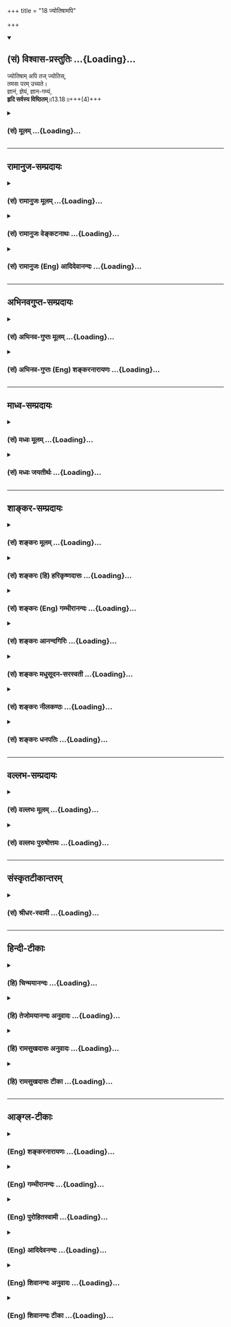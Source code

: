 +++
title = "18 ज्योतिषामपि"

+++
<div class="js_include" newlevelforh1="2" title="(सं) विश्वास-प्रस्तुतिः" unfilled url="/mahAbhAratam/vyAsaH/shlokashaH/06-bhIShma-parva/03-bhagavad-gItA-parva/saMskRtam/vishvAsa-prastutiH/13_xetra-xetrajna-yogaH/18_jyotiShAmapi.md">
<details open><summary><h2>(सं) विश्वास-प्रस्तुतिः ...{Loading}...</h2></summary>

ज्योतिषाम् अपि तज् ज्योतिस्,  
तमसः परम् उच्यते।  
ज्ञानं, ज्ञेयं, ज्ञान-गम्यं,  
**हृदि सर्वस्य विष्ठितम्**॥13.18॥+++(4)+++
</details>
</div>
<div class="js_include collapsed" newlevelforh1="3" title="(सं) मूलम्" unfilled url="/mahAbhAratam/vyAsaH/shlokashaH/06-bhIShma-parva/03-bhagavad-gItA-parva/saMskRtam/mUlam/13_xetra-xetrajna-yogaH/18_jyotiShAmapi.md">
<details><summary><h3>(सं) मूलम् ...{Loading}...</h3></summary>

ज्योतिषामपि तज्ज्योतिस्तमसः परमुच्यते।  
ज्ञानं ज्ञेयं ज्ञानगम्यं हृदि सर्वस्य विष्ठितम्।।13.18।।
</details>
</div>


_________________
## रामानुज-सम्प्रदायः
<div class="js_include collapsed" newlevelforh1="3" title="(सं) रामानुजः मूलम्" unfilled url="/mahAbhAratam/vyAsaH/shlokashaH/06-bhIShma-parva/03-bhagavad-gItA-parva/saMskRtam/rAmAnujaH/mUlam/13_xetra-xetrajna-yogaH/18_jyotiShAmapi.md">
<details><summary><h3>(सं) रामानुजः मूलम् ...{Loading}...</h3></summary>

।।13.17।।**ज्योतिषां** दीपादित्यमणिप्रभृतीनाम् अपि तद् एव **ज्योतिः**
प्रकाशकम् दीपादित्यादीनाम् अपि आत्मप्रभारूपं ज्ञानम् एव प्रकाशकम्।
दीपादयः तु विषयेन्द्रियसन्निकर्षविरोधिसंतमसनिरसनमात्रं कुर्वते;
तावन्मात्रेण एव तेषां प्रकाशकत्वम्। तमसः परम् उच्यते -- तमः शब्दः
सूक्ष्मावस्थप्रकृतिवचनः; प्रकृतेः परम् उच्यते इत्यर्थः। अतो **ज्ञानं
ज्ञेयं** ज्ञानैकाकारम् इति ज्ञेयम् तत् च **ज्ञानगम्यम्** अमानित्वादिभिः
उक्तैः ज्ञानसाधनैः प्राप्यम् इत्यर्थः। **हृदि सर्वस्य विष्ठितं** सर्वस्य
मनुष्यादेः हृदि विशेषेण अवस्थितं सन्निहितम्।

</details>
</div>
<div class="js_include collapsed" newlevelforh1="3" title="(सं) रामानुजः वेङ्कटनाथः" unfilled url="/mahAbhAratam/vyAsaH/shlokashaH/06-bhIShma-parva/03-bhagavad-gItA-parva/saMskRtam/rAmAnujaH/venkaTanAthaH/13_xetra-xetrajna-yogaH/18_jyotiShAmapi.md">
<details><summary><h3>(सं) रामानुजः वेङ्कटनाथः ...{Loading}...</h3></summary>

  
  
।।13.18।। ननु स्वरूपमात्रप्रकाशरूपस्य आत्मस्वरूपस्य कथं
मण्यादिप्रकाशकत्वं इत्यत्राह -- दीपादित्यादीनामपीति। दीपादित्यादीनां यथा
विषयसम्बन्धिप्रभाद्वारा प्रकाशकत्वं; न स्वरूपतः तद्वदत्रापि
प्रभास्थानीयेन ज्ञानाख्यधर्मेण प्रकाशकत्वमिति भावः। अन्यप्रकाशकानामपीति
अपिशब्दार्थः। प्रकाश्यभूतघटादिवत्तत्प्रकाशकज्ञानाश्रयभूते
प्रत्यगात्मनीति भावः। विषयेन्द्रियसन्निकर्षशब्देनात्र सामग्री
मध्यपातिसन्निकर्षोऽभिप्रेतः तन्मूलप्रकाशो वा लक्षितः; सन्तमसस्य
कुड्यादिवदिन्द्रियसन्निकर्षविरोधित्वाभावात् अन्यथा सन्तमसवर्तिनः
पुरुषस्य सन्तमसान्तरितप्रकाशमध्यवर्तिनां पदार्थानां
कुड्यान्तरितपदार्थवदप्रकाशप्रसङ्गात्। एतेन
दीपादेश्चाक्षुषपदार्थमात्रप्रतिनियततया ज्ञानवन्न सर्वव्यापकं
प्रकाशकत्वमिति सूचितम्। तावन्मात्रेण; न तु
साक्षात्प्रकाशजनकत्वेनापीत्यर्थः।  
  
ज्योतिस्सन्निकर्षात् प्रसिद्धिप्राचुर्याच्चात्र तमश्शब्दस्य
तिमिरविषयत्वधीव्युदासायाह -- तमश्शब्द इति। ज्योतिषामपि प्रकाशकतया
कैमुत्यसिद्धस्य तिमिरात्परत्वस्याभिधाने प्रयोजनाभावात्प्रकृतेः परत्वस्य
चावश्यवक्तव्यत्वात्तमश्शब्दस्थ चयस्य तमश्शरीरं \[बृ.उ.3।7।13\] तम
आसीत्तमसा गूढमग्रे प्रकेतं \[ऋक्सं.8।7।17।3\] यदा तमस्तत्
\[श्वे.उ.4।18\] तमः परे देव एकीभवति \[सुबालो.2\]आसीदिदं तमोभूतं
\[मनुः1।5\] इत्यादिषु मूलप्रकृतिविषयतया
श्रौतस्मार्तप्रयोगप्राचुर्याच्चेति भावः। परं अन्यदित्यर्थः। भोक्तृतया
प्रधानभूतमिति वा। प्रागपि हि ते परावरतया प्रकृती विभक्ते। उच्यत
इतिनिर्गुणः प्रकृतेः परः इत्यादिष्विति शेषः। एतेन जडवैलक्षण्यं
विवक्षितमित्यभिप्रायेणाह -- अत इति। पूर्ववद्वैधर्म्यानुसन्धानशक्यतायां
ज्ञेयशब्दस्य तात्पर्यम् अन्यथा
पौनरुक्त्यादित्यभिप्रायेणाहज्ञानैकाकारमिति ज्ञेयमिति। ज्ञानगम्यम् इत्यत्र
सर्वसाधारणज्ञानविषयत्वमात्राभिधाने प्रयोजनाभावात्ज्ञेयम् इत्यनेन
पौनरुक्त्याद्गम्यशब्दस्य प्राप्यपर्यायत्वप्रसिद्धेश्च प्रकृतिसङ्गतं
विवक्षितमाहअमानित्वादिभिरिति। एतज्ज्ञानम् \[13।12\] इतिवदत्रापि
करणव्युत्पत्तिं व्यनक्तिज्ञानसाधनैरुक्तैरिति। मनुष्यादेरिति। पिण्डस्येति
शेषः। भोक्तृत्वादिरूपेणावस्थानं विशेषेणावस्थानम्। यद्वा हृदि
स्वरूपेणावस्थानम् अवयवान्तरेषु तु स्वधर्मभूतज्ञानेनेति विशेषः।
स्थितिशब्दस्यात्र मुख्यार्थायोगात् सन्निधिमात्रपरत्वमुक्तम्सर्वस्य
गृहेऽप्ययमेव व्रीहिः इतिवज्जात्यैक्यविवक्षया सर्वस्य हृदि
स्थितिनिर्देशः।  
  

</details>
</div>
<div class="js_include collapsed" newlevelforh1="3" title="(सं) रामानुजः (Eng) आदिदेवानन्दः" unfilled url="/mahAbhAratam/vyAsaH/shlokashaH/06-bhIShma-parva/03-bhagavad-gItA-parva/saMskRtam/rAmAnujaH/english/AdidevAnandaH/13_xetra-xetrajna-yogaH/18_jyotiShAmapi.md">
<details><summary><h3>(सं) रामानुजः (Eng) आदिदेवानन्दः ...{Loading}...</h3></summary>

13.18 This (self) alone is the 'light' which illuminates things like the sun, a lamp, a gem etc. It is knowledge alone in the form of the effulgence of the self which illuminates a lamp, the sun etc. But a lamp etc., dispel the darkness that intervenes between the sense of sight and its subject. Their illuminating power is limited to this extent. This is said to be beyond Tamas (darkness). The term Tamas denotes Prakrti in its subtle state. The meaning is that the self transcends Prakrti.
Therefore, It is to be comprehended as knowledge, i.e., to be understood as of the form of knowledge. It is attainable by means of knowledge -
such as modesty etc., already described. It is present in the heart of all, i.e., It is specially settled, or present in the heart of all beings like men etc.

</details>
</div>


_________________
## अभिनवगुप्त-सम्प्रदायः
<div class="js_include collapsed" newlevelforh1="3" title="(सं) अभिनव-गुप्तः मूलम्" unfilled url="/mahAbhAratam/vyAsaH/shlokashaH/06-bhIShma-parva/03-bhagavad-gItA-parva/saMskRtam/abhinava-guptaH/mUlam/13_xetra-xetrajna-yogaH/18_jyotiShAmapi.md">
<details><summary><h3>(सं) अभिनव-गुप्तः मूलम् ...{Loading}...</h3></summary>

।।13.13 -- 13.18।। एतेन ज्ञानेन यत् ज्ञेयं तदुच्यते -- ज्ञेयमित्यादि
विष्ठितमित्यन्तम्। अनादिमत् परं ब्रह्म इत्यादिभिर्विशेषणैः
ब्रह्मस्वरूपाक्षेपानुग्राहकं,+++(S -- स्वरूपापेक्षानु -- )+++
सर्वप्रवादाभिहितविज्ञानापृथग्भावं कथयति +++(S;;N
सर्वप्रवादान्तराभिहितपृथग्भावकमुच्यते)+++। एतानि च विशेषणानि पूर्वमेव
व्याख्यातानि इति किं निष्फलया,पुनरुक्त्या।

</details>
</div>
<div class="js_include collapsed" newlevelforh1="3" title="(सं) अभिनव-गुप्तः (Eng) शङ्करनारायणः" unfilled url="/mahAbhAratam/vyAsaH/shlokashaH/06-bhIShma-parva/03-bhagavad-gItA-parva/saMskRtam/abhinava-guptaH/english/shankaranArAyaNaH/13_xetra-xetrajna-yogaH/18_jyotiShAmapi.md">
<details><summary><h3>(सं) अभिनव-गुप्तः (Eng) शङ्करनारायणः ...{Loading}...</h3></summary>

13.13-18 Jneyam etc. upto visthitam. Beginningless is the Supreme
Brahman : by means of the attributes (descriptions) like these, \[the
Bhagavat\] describes the Brahman as being not separate from the Supreme
Consciousness (or action) expressed in every utterance and \[thus\]
gracing \[the seeker\] to infer his \[or Its\] own nature. These
attributes however have already been explained. Hence what is the use of
a fruitless repetition ;

</details>
</div>


_________________
## माध्व-सम्प्रदायः
<div class="js_include collapsed" newlevelforh1="3" title="(सं) मध्वः मूलम्" unfilled url="/mahAbhAratam/vyAsaH/shlokashaH/06-bhIShma-parva/03-bhagavad-gItA-parva/saMskRtam/madhvaH/mUlam/13_xetra-xetrajna-yogaH/18_jyotiShAmapi.md">
<details><summary><h3>(सं) मध्वः मूलम् ...{Loading}...</h3></summary>

।।13.18।। Sri Madhvacharya did not comment on this sloka.,

</details>
</div>
<div class="js_include collapsed" newlevelforh1="3" title="(सं) मध्वः जयतीर्थः" unfilled url="/mahAbhAratam/vyAsaH/shlokashaH/06-bhIShma-parva/03-bhagavad-gItA-parva/saMskRtam/madhvaH/jayatIrthaH/13_xetra-xetrajna-yogaH/18_jyotiShAmapi.md">
<details><summary><h3>(सं) मध्वः जयतीर्थः ...{Loading}...</h3></summary>

।।13.18।। Sri Jayatirtha did not comment on this sloka.

</details>
</div>


_________________
## शाङ्कर-सम्प्रदायः
<div class="js_include collapsed" newlevelforh1="3" title="(सं) शङ्करः मूलम्" unfilled url="/mahAbhAratam/vyAsaH/shlokashaH/06-bhIShma-parva/03-bhagavad-gItA-parva/saMskRtam/shankaraH/mUlam/13_xetra-xetrajna-yogaH/18_jyotiShAmapi.md">
<details><summary><h3>(सं) शङ्करः मूलम् ...{Loading}...</h3></summary>

(13.18।। -- **ज्योतिषाम्** आदित्यादीनाम**पि** तत् ज्ञेयं **ज्योतिः।**
आत्मचैतन्यज्योतिषा इद्धानि हि आदित्यादीनि ज्योतींषि दीप्यन्ते; येन
सूर्यस्तपति तेजसेद्धः तस्य भासा सर्वमिदं विभाति (श्वे0 उ₀ 6।14)
इत्यादिश्रुतिभ्यः स्मृतेश्च इहैव -- यदादित्यगतं तेजः इत्यादेः। **तमसः**
अज्ञानात् **परम्** अस्पृष्टम् **उच्यते।** ज्ञानादेः दुःसंपादनबुद्ध्या
प्राप्तावसादस्य उत्तम्भनार्थमाह -- **ज्ञानम्** अमानित्वादि **ज्ञेयम्**
ज्ञेयं यत् तत् प्रवक्ष्यामि (गीता 13।12) इत्यादिना उक्तम्
**ज्ञानगम्यम्** ज्ञेयमेव ज्ञातं सत् ज्ञानफलमिति ज्ञानगम्यमुच्यते
ज्ञायमानं तु ज्ञेयम्। तत् एतत् त्रयमपि **हृदि** बुद्धौ **सर्वस्य**
प्राणिजातस्य **विष्ठितं** विशेषेण स्थिम्। तत्रैव हि त्रयं
विभाव्यते।। यथोक्तार्थोपसंहारार्थः अयं श्लोकः आरभ्यते --,

</details>
</div>
<div class="js_include collapsed" newlevelforh1="3" title="(सं) शङ्करः (हि) हरिकृष्णदासः" unfilled url="/mahAbhAratam/vyAsaH/shlokashaH/06-bhIShma-parva/03-bhagavad-gItA-parva/saMskRtam/shankaraH/hindI/harikRShNadAsaH/13_xetra-xetrajna-yogaH/18_jyotiShAmapi.md">
<details><summary><h3>(सं) शङ्करः (हि) हरिकृष्णदासः ...{Loading}...</h3></summary>

।।13.18।। यदि सर्वत्र विद्यमान होते हुए भी ज्ञेय प्रत्यक्ष नहीं होता; तो
क्या वह अन्धकार है नहीं। तो क्या है --, वह ज्ञेय ( परमात्मा ) समस्त
सूर्यादि ज्योतियोंका भी परम ज्योति है क्योंकि आत्मचैतन्यके प्रकाशसे
देदीप्यमान होकर ही ये सूर्य आदि समस्त ज्योतियाँ प्रकाशित हो रही हैं। जिस
तेजसे प्रदीप्त होकर सूर्य तपता है उसीके प्रकाशसे यह सब कुछ प्रकाशित है
इत्यादि,श्रुतिप्रमाणोंसे और यहीं कहे हुए यदादित्यगतं तेजः इत्यादि
स्मृतिवाक्योंसे भी उपर्युक्त बात ही सिद्ध होती है। तथा वह ज्ञेय
अन्धकारसे -- अज्ञानसे परे अर्थात् अस्पृष्ट बतलाया जाता है। ज्ञान आदिका
सम्पादन करना बहुत दुर्घट है -- ऐसी बुद्धिसे उत्साहरहित -- खिन्नचित्त हुए
साधकको उत्साहित करनेके लिये कहते हैं -- ज्ञान अर्थात् अमानित्व आदि
ज्ञानके साधन; ज्ञेय अर्थात् ज्ञेयं यत्तत्प्रवक्ष्यामि इत्यादि वाक्योंसे
बतलाया हुआ परमात्माका स्वरूप और ज्ञानगम्य -- ज्ञेय ही जान लिया जानेपर
ज्ञानका फल होनेके कारण ( पहले ) ज्ञानगम्य कहा जाता है और जब जान लिया
जाता है उस अवस्थामें ज्ञेय कहलाता है। ये तीनों ही समस्त प्राणिमात्रके
अन्तःकरणमें विशेषरूपसे स्थित हैं क्योंकि ये तीनों वहीं प्रकाशित होते
हैं।

</details>
</div>
<div class="js_include collapsed" newlevelforh1="3" title="(सं) शङ्करः (Eng) गम्भीरानन्दः" unfilled url="/mahAbhAratam/vyAsaH/shlokashaH/06-bhIShma-parva/03-bhagavad-gItA-parva/saMskRtam/shankaraH/english/gambhIrAnandaH/13_xetra-xetrajna-yogaH/18_jyotiShAmapi.md">
<details><summary><h3>(सं) शङ्करः (Eng) गम्भीरानन्दः ...{Loading}...</h3></summary>

13.18 Tat, that Knowable; is the jyotih, Light; api, even; jyotisam, of
the lights-of the sun etc. For the lights like the sun etc. shine
because they are enkindled by the light of consciousness of the Self, as
is known from Upanisadic texts like, 'Illumined by whose light the sun
shines' (Tai. Br. 3.12.9.7), 'By Its light all this shines variously'
(Sv. 6.14), and from the Smrti also, as here (in the Gita) itself: 'That
light in the sun৷৷.' (15.12), etc. It is ucyate, spoken of as; param,
beyond, untouched by; tamasah, darkness; ignorance. For cheering up
anyone who may become disheartened by thinking that Knowledge etc. is
difficult to attain, the Lord says: It is jnanam, Knowledge-humility
etc. (verse 7, etc.); jneyam, the Knowable, which has been spoken of in,
'I shall speak of that which is to be known' (12); and jnana-gamyam, the
Known. The Knowable itself is referred to as jnanagamyam, when after
being known, It becomes the result of Knowledge. But when It is an
object to be known, It is called jneyam. All these three which are such,
visthitam, specially exist; hrdi, in the hearts, in the intellects;
sarvasya, of all, of all creatures. For these three are, indeed,
perceived there. This verse is begun for concluding the topic under
discussion:

</details>
</div>
<div class="js_include collapsed" newlevelforh1="3" title="(सं) शङ्करः आनन्दगिरिः" unfilled url="/mahAbhAratam/vyAsaH/shlokashaH/06-bhIShma-parva/03-bhagavad-gItA-parva/saMskRtam/shankaraH/AnandagiriH/13_xetra-xetrajna-yogaH/18_jyotiShAmapi.md">
<details><summary><h3>(सं) शङ्करः आनन्दगिरिः ...{Loading}...</h3></summary>

।।13.17।। इतोऽपि ज्ञेयस्यास्तित्वमित्याह -- **किञ्चेति।** हेत्वन्तरमेव
स्फोरयितुं शङ्कते -- **सर्वत्रेति।** न तत्तमो मन्तव्यमित्याह --
**नेति।** तर्हि किं तस्य रूपमिति पृच्छति -- **किं तर्हीति।** तत्रोत्तरं
-- **ज्योतिषामिति।** सूर्यादीनां बुद्ध्यादीनां च प्रकाशकत्वादस्ति ज्ञेयं
ब्रह्मेत्याह -- **ज्योतिषामिति।** तदेवोपपादयति -- **आत्मेति।** तत्र
श्रुतिद्वयं प्रमाणयति -- **येनेति।** उक्तेऽर्थे वाक्यशेषमपि दर्शयति --
**स्मृतेश्चेति।** ज्ञेयस्यातमस्त्वेऽपि तमःस्पृष्टत्वमाशङ्क्योक्तं --
**तमस इति।** उत्तरार्धस्य तात्पर्यमाह -- **ज्ञानादेरिति।**
उत्तम्भनमुद्दीपनं प्रकटीकरणमिति यावत्। ज्ञानममानित्वादि
करणव्युत्पत्त्येति शेषः। ज्ञानगम्यं ज्ञेयमिति पुनरुक्तिं शङ्कित्वोक्तं
-- **ज्ञेयमिति।** उक्तत्रयस्य बुद्धिस्थतया प्राकट्यं प्रकटयति --
**तदेतदिति।** तत्रानुभवमनुकूलयति -- **तत्रैवेति।**

</details>
</div>
<div class="js_include collapsed" newlevelforh1="3" title="(सं) शङ्करः मधुसूदन-सरस्वती" unfilled url="/mahAbhAratam/vyAsaH/shlokashaH/06-bhIShma-parva/03-bhagavad-gItA-parva/saMskRtam/shankaraH/madhusUdana-sarasvatI/13_xetra-xetrajna-yogaH/18_jyotiShAmapi.md">
<details><summary><h3>(सं) शङ्करः मधुसूदन-सरस्वती ...{Loading}...</h3></summary>

।।13.18।। ननु सर्वत्र विद्यमानमपि तन्नोपलभ्यते चेत्तर्हि जडमेव स्यात् न
स्यात्स्वयंज्योतिषोऽपि तस्य
रूपादिहीनत्वेनेन्द्रियाद्यग्राह्यत्वोपपत्तेरित्याह -- ज्योतिषामपीति। तत्
ज्ञेयं ब्रह्म ज्योतिषामवभासकानामादित्यादीनां बुद्ध्यादीनां च
बाह्यानामान्तराणामपि ज्योतिरवभासकं चैतन्यज्योतिषो
जडज्योतिरवभासकत्वोपपत्तेः। येन सूर्यस्तपति तेजसेद्धः। तस्य भासा सर्वमिदं
विभाति इत्यादि श्रुतिभ्यश्च। वक्ष्यति च यदादित्यगतं तेज इत्यादि। स्वयं
जडत्वाभावेऽपि जडसंसृष्टं स्यादिति नेत्याह -- तमस इति। तमसो जडवर्गात्परं
अविद्यातत्कार्याभ्यामपारमार्थिकाभ्यामसंस्पृष्टं पारमार्थिकं तद् ब्रह्म
सदसतोः संबन्धायोगात्। उच्यतेअक्षरात्परतः परः
इत्यादिश्रुतिभिर्ब्रह्मवादिभिश्च। तदुक्तंनिःसङ्गस्य ससङ्गेन कूटस्थस्य
विकारिणा। आत्मनोऽनात्मना योगो वास्तवो नोपपद्यतेआदित्यवर्णं तमसः परस्तात्
इत्यादिश्रुतेश्च। आदित्यवर्णमिति स्वभाने प्रकाशान्तरानपेक्षम्। सर्वस्य
प्रकाशकमित्यर्थः। यस्मात्तत्स्वयंज्योतिर्जडासंस्पृष्टं अतएव तज्ज्ञानं
प्रमाणजन्यचेतोवृत्त्यभिव्यक्तसंविद्रूपं अतएव तदेव ज्ञेयं
ज्ञातुमर्हमज्ञातत्वाज्जडस्याज्ञातत्वाभावेन ज्ञातुमनर्हत्वात्। कथं तर्हि
सर्वैर्न ज्ञायते तत्राह -- ज्ञानेति। ज्ञानगम्यं पूर्वोक्तेनामानित्वादिना
तत्त्वज्ञानार्थदर्शनान्तेन साधनकलापेन ज्ञानहेतुतया ज्ञानशब्दितेन गम्यं
प्राप्यं नतु तद्विनेत्यर्थः। ननु साधनेन गम्यं चेत्तत्किं
देशान्तरव्यवहितं नेत्याह -- हृदीति। हृदि सर्वस्य धिष्ठितं सर्वस्य
प्राणिजातस्य हृदि बुद्धौ धिष्ठितं सर्वत्र सामान्येन स्थितमपि विशेषरूपेण
तत्र स्थितमभिव्यक्ते जीवरूपेणान्तर्यामिरूपेण च सौरं तेज
इवादर्शसूर्यकान्तादौ अव्यवहितमेव वस्तुतो भ्रान्त्या व्यवहितमिव
सर्वभ्रमकारणाज्ञाननिवृत्त्या प्राप्यत इवेत्यर्थः।

</details>
</div>
<div class="js_include collapsed" newlevelforh1="3" title="(सं) शङ्करः नीलकण्ठः" unfilled url="/mahAbhAratam/vyAsaH/shlokashaH/06-bhIShma-parva/03-bhagavad-gItA-parva/saMskRtam/shankaraH/nIlakaNThaH/13_xetra-xetrajna-yogaH/18_jyotiShAmapi.md">
<details><summary><h3>(सं) शङ्करः नीलकण्ठः ...{Loading}...</h3></summary>

।।13.18।। एवं ज्ञेयस्य तटस्थलक्षणमुक्त्वा स्वरूपलक्षणमाह --
**ज्योतिषामिति।** ज्योतिषां बाह्यानामादित्यादीनामान्तराणां च
बुद्ध्यादीनामितरावभासकानामपि तज्ज्ञेयं ब्रह्म ज्योतिरवभासकं।
चैतन्यज्योतिषो जडज्योतिरवभासकत्वोपपत्तेः। तथा च श्रुतयःयेन सूर्यस्तपति
तेजसेद्धःतस्य भासा सर्वमिदं विभाति इत्याद्याः। वक्ष्यति चयदादित्यगतं
तेजः इत्यादि। तमसोऽज्ञानात् भूतग्रासप्रसवहेतोः परं दूरस्थं तदुच्यते। ननु
यथा चान्द्रस्य ज्योतिषोऽवभासकं तत्सजातीयं सौरं ज्योतिरिति
ज्योतिःशास्त्रे प्रसिद्धम्। एवं सौरादिज्योतिषामप्यवभासकं
किंचित्तत्सजातीयं ज्योतिरलौकिकं स्यादित्याशङ्क्याह -- **ज्ञानमिति।**
केवलज्ञप्तिमात्रशरीरं यज्ज्योतिर्नतु भौतिकं तदेव ज्ञेयं वस्तु
आवृतत्वाज्ज्ञानेन प्राप्तुमिष्टतमम्। कुतस्तर्हि तज्ज्ञानमत आह --
**ज्ञानगम्यमिति।** यतस्तज्ज्ञानेनामानित्वादिना ज्ञानसाधनेन गम्यं
प्राप्यम्। किं तर्हि ग्रामान्तरवद्देशव्यवहितं वा
बाल्ययौवनाद्यवस्थान्तरवत्कालव्यवहितं वा तत्प्राप्यमस्तीत्यत आह -- **हृदि
सर्वस्य विष्ठितमिति।** स्वात्मभूतमेव तदन्तर्दृष्टीनां सम्यक्प्रकाशत
इत्यर्थः।

</details>
</div>
<div class="js_include collapsed" newlevelforh1="3" title="(सं) शङ्करः धनपतिः" unfilled url="/mahAbhAratam/vyAsaH/shlokashaH/06-bhIShma-parva/03-bhagavad-gItA-parva/saMskRtam/shankaraH/dhanapatiH/13_xetra-xetrajna-yogaH/18_jyotiShAmapi.md">
<details><summary><h3>(सं) शङ्करः धनपतिः ...{Loading}...</h3></summary>

।।13.18।। सर्वत्र विद्यमानं सन्नोपलभ्यते चेज्ज्ञेयं तर्हि तम इति
भ्रमनिवृत्त्यर्थमाह -- ज्योतिषमिति। ज्योतिषामादित्यादीनां
बुद्य्धादीनामपि तज्ज्ञेयं
ज्योतिस्तेषामात्मचैतन्यज्योतिरिद्धदीप्तिमत्त्वात्। येन सूर्यस्तपति
तेजसेद्धः;न तत्र सूर्यो भाति न चन्द्रतारकं नेमा विद्युतो भान्ति
कुतोयमग्निः। तमेव भान्तमनु भाति सर्वं तस्य भासा सर्वमिदं
विभाति। यदादित्यगतं तेजो जगद्भासयतेऽखिलम्। यच्चन्द्रमसि यच्चाग्नौ तत्तेजो
विद्दि मामकम् इत्यादिश्रुतिस्मृतिभ्यः ज्ञेयस्य
ज्योतिःस्वरुपत्वेऽपि,तमःस्पष्टत्वभ्रमं वारयति। तमसो
ज्ञानात्परमसंस्पृष्टमुच्यते। अदित्यवर्ण तसमः परस्तात् इत्यादिश्रुतिभिः
कथ्यत इत्यर्थः। किंच ज्ञाततेऽनेनेति ज्ञानममानित्वादि। ज्ञेयं
यत्तत्प्रवक्ष्यामीत्यादिनोक्तं ज्ञेयमेव सत् ज्ञातं ज्ञानफलमिति
ज्ञानगम्यमुच्यते। ज्ञायमानं तु ज्ञेयम्। अतो ज्ञेयपदेन ज्ञानगम्यत्वान्न
पौररुक्त्यम्। ज्ञानं ज्ञेयं ज्ञानगम्यमित्येतन्त्र्यं सर्वस्य
प्राणिजातस्य हृदि बुद्धौ विष्ठितं विशेषेण स्थितं। धिष्ठितमिति
पाठस्त्वाचार्यैरनादृतत्वादपपाठः। दुःसंपादनबुद्य्धा प्राप्तावसादस्य
ज्ञानादेः पकटीकरणार्तं ज्ञानादेः दुःसंपादनबुद्य्धा
प्राप्तावसादस्यार्जुनस्याश्वसनार्थे वा ज्ञेयप्रवचनोत्तरं भगवतेदमुक्तं
हृदि विष्ठितमिति। बुद्धावेव तेषामनुभूयमानत्वात्। ननु तदेव
वृत्तावभिव्यक्तं संविद्रूपं ज्ञानं रुपाद्याकारेण ज्ञेयं सर्वस्य
प्राणिजातस्य हृदि बुद्धौ विष्ठितं सर्वत्र सामान्येन स्थितमपि विशेषरुपेण
तत्र स्थितमभिव्यक्तजीवरुपेणान्तर्यामिरुपेण चेत्याचार्यैः कुतो न
व्याख्यामिति चेत्सुगमत्स्वोक्तार्थे स्वरसाधिक्यादुक्तार्थस्य बहिरन्तश्च
भूतानामित्यादावन्तर्भावाच्चेति गृहाण। अन्तर्भावप्रकारश्च बहिर्भुतेभ्यो
बाह्यं रुपाद्याकारमन्तर्भूतानां हृदि अभिव्यक्तजीवरुपेणान्तर्यामिरुपेण च
स्थितं ज्योतिषामपि तज्जयोतिर्वृत्त्याभिव्यक्तसंविदादिरुपेण बुद्य्धादीनां
प्रकाशकमित्येवंरित्या बोध्यः।

</details>
</div>


_________________
## वल्लभ-सम्प्रदायः
<div class="js_include collapsed" newlevelforh1="3" title="(सं) वल्लभः मूलम्" unfilled url="/mahAbhAratam/vyAsaH/shlokashaH/06-bhIShma-parva/03-bhagavad-gItA-parva/saMskRtam/vallabhaH/mUlam/13_xetra-xetrajna-yogaH/18_jyotiShAmapi.md">
<details><summary><h3>(सं) वल्लभः मूलम् ...{Loading}...</h3></summary>

।।13.18।। ज्योतिषामिति। प्रकाशकानां चेतनानां च तन्मूलं ज्योतिरध्यात्मरूपं
प्रकाशकं। अतएवोक्तं -- चैत्त्यस्य तत्त्वममलं मणिमस्य कण्ठे
\[भाग.3।38।28\] इति। तमसः प्रकृतेः परं तम आसीत्तमसा गूह्ळमग्रे प्रकेतं
\[ऋक्सं.8।7।17।3\] इति श्रुतावप्युच्यते। अन्तर्यामिपदं च तदित्याह --
हृदि सर्वस्य धिष्ठितमिति स्पष्टम्। ज्ञायतेऽनेनेति ज्ञानं चैतन्यं
ज्ञानसाधनं अमानित्वादिरूपं वा। तत्तु ज्ञेयं च तज्ज्ञानगम्य हृदि सर्वस्य
धिष्ठितम्।

</details>
</div>
<div class="js_include collapsed" newlevelforh1="3" title="(सं) वल्लभः पुरुषोत्तमः" unfilled url="/mahAbhAratam/vyAsaH/shlokashaH/06-bhIShma-parva/03-bhagavad-gItA-parva/saMskRtam/vallabhaH/puruShottamaH/13_xetra-xetrajna-yogaH/18_jyotiShAmapi.md">
<details><summary><h3>(सं) वल्लभः पुरुषोत्तमः ...{Loading}...</h3></summary>

  
  
।।13.18।। किञ्च -- ज्योतिषामिति। ज्योतिषां
रविचन्द्रादीनामन्यप्रकाशमानानामपि तदेव ज्योतिः प्रकाशकमित्यर्थः। अत्रायं
भावः -- न तत्र सूर्यो भाति \[कठो.5।15श्वे.उ.6।14मुण्ड.2।2।10\]
इत्यादिश्रुत्या तत्रैतेषामभानमुक्तं; तथाच तत्प्रकटनवैयर्थ्यं
स्यात्तदर्थं तत्प्रकाशनेन तत्र शोभादिकारकमित्यर्थः। अन्यथाऽन्यत्र
सर्वप्रकाशकत्वमपि न भवेत् \[इति\]। तर्हि मुख्यतमोरूपं सर्वप्रकाश्यत्वेन
भविष्यतीत्यत आह -- तमसः परमिति। तमसः मुख्यतमसोऽपि परम् उपरि उत्कृष्टं वा
उच्यते श्रूयते इत्यर्थः। अतएव श्रुतिरपि -- तमसा गूढमग्रे प्रकेतम्
\[ऋक्सं.8।7।17।3\] इत्याह। ननु स्वप्रकाश्यत्वे स्वस्यैव नानास्वरूपात्मके
सर्वेषां कथं न तज्ज्ञानं इत्यत आह -- ज्ञानमिति।
ज्ञानबुद्धिवृत्त्यभिव्यक्त्यात्मकं च तदेव। तेन यत्र ज्ञापनेच्छा तत्रैव
तद्रूपेणाविर्भवतीत्यर्थः। तथैव ज्ञेयं ज्ञेयरूपेणाविर्भूतमित्यर्थः। तथापि
पुरुषोत्तमगृहात्मकमेवेत्याह -- ज्ञानगम्यमिति। ज्ञाने ज्ञानेन
पूर्वोक्तरूपेण गम्यं प्राप्यं तेनाऽक्षरात्मकत्वं ज्ञापितम्। ननु पूर्वं
ज्ञानरूपत्वेन सर्वागम्यत्वमुक्तं तत्कथं ज्ञानगम्यं इत्याह -- हृदीति।
सर्वस्य प्राणिमात्रस्य हृदि धिष्ठितम्; अधिष्ठितमित्यर्थः।
सर्वप्रेरकत्वेन स्थितं तेन यत्र तथेच्छा तत्र ज्ञानरूपेणाविर्भवति; यत्र न
ज्ञापनेच्छा तत्राऽऽच्छादकत्वेन भवतीति भावः।  
  

</details>
</div>


_________________
## संस्कृतटीकान्तरम्
<div class="js_include collapsed" newlevelforh1="3" title="(सं) श्रीधर-स्वामी" unfilled url="/mahAbhAratam/vyAsaH/shlokashaH/06-bhIShma-parva/03-bhagavad-gItA-parva/saMskRtam/shrIdhara-svAmI/13_xetra-xetrajna-yogaH/18_jyotiShAmapi.md">
<details><summary><h3>(सं) श्रीधर-स्वामी ...{Loading}...</h3></summary>

।।13.18।। किंच **-- ज्योतिषामिति।** ज्योतिषां चन्द्रादित्यादीनामपि
तज्ज्योतिः प्रकाशकं ततोयेन सूर्यस्तपति तेजसेद्धःन तत्र सूर्यो भाति न
चन्द्रतारकं नेमा विद्युतो भान्ति कुतोऽयमग्निः। तमेव भान्तमनु भाति सर्वं
तस्य भासा सर्वमिदं विभाति इत्यादिश्रुतेः। अतएव तमसोऽज्ञानात्परं
तेनासंस्पृष्टमुच्यते। आदित्यवर्णं तमसः परस्तात् इत्यादिश्रुतेः। ज्ञानं च
तदेव बुद्धिवृत्तावभिव्यक्तं; तदेव रूपाद्याकारेण ज्ञेयं च ज्ञानेन गम्यं
चअमानित्वमदम्भित्वम् इत्यादिलक्षणेन पूर्वोक्तेन ज्ञानसाधनेन
प्राप्यमित्यर्थः। ज्ञानगम्यं विशिनष्टि। सर्वस्य प्राणिमात्रस्य हृदि
विष्ठितं विशेषेणाप्रच्युतस्वरूपेण नियन्तृतया स्थितम्। धिष्ठितमिति
पाठेऽधिष्ठाय स्थितमित्यर्थः।

</details>
</div>


_________________
## हिन्दी-टीकाः
<div class="js_include collapsed" newlevelforh1="3" title="(हि) चिन्मयानन्दः" unfilled url="/mahAbhAratam/vyAsaH/shlokashaH/06-bhIShma-parva/03-bhagavad-gItA-parva/hindI/chinmayAnandaH/13_xetra-xetrajna-yogaH/18_jyotiShAmapi.md">
<details><summary><h3>(हि) चिन्मयानन्दः ...{Loading}...</h3></summary>

।।13.18।। ब्रह्म ही वह एक चैतन्यस्वरूप प्रकाश है; जिसके द्वारा सभी
बौद्धिक ज्ञान अन्तर्प्रज्ञा और अनुभव प्रकाशित होते हैं। उसके कारण ही
हमें अपने विविध ज्ञानों तथा अनुभवों का बोध या भान होता है; इसलिए उसकी
तुलना प्रकाश या ज्योति से की जाती है। केवल हमारे नेत्र के समक्ष होने से
ही बाह्य वस्तुओं का हमें दर्शन नहीं हो सकता वरन् किसी बाह्य प्रकाश से
उनका प्रकाशित होना भी आवश्यक होता है। इस लौकिक अनुभव को दृष्टान्त स्वरूप
मानें; तो यह भी स्वीकार करना होगा कि हमारी आन्तरिक भावनाओं और विचारों को
भी प्रकाशित करने वाला कोई अन्तर्प्रकाश होना चाहिए; अन्यथा इन वृत्तियों
का हमें बोध ही नहीं हो सकता था। अन्तकरण की वृत्तिय्ाों के इस प्रकाशक को
ही स्वयं प्रकाश आत्मा; या आत्मज्योति कहा जाता है। इस चैतन्य को प्रकाश या
ज्योति कहना आध्यात्मिक शास्त्र की परम्परा है। वेदान्त अध्ययन के
प्रारम्भिक काल में; शास्त्रीय भाषा से अनभिज्ञ होने के कारण; जिज्ञासु
साधकगण प्रकाश शब्द से लौकिक प्रकाश ही समझते हैं। परन्तु यह धारणा यथार्थ
नहीं है; क्योंकि लौकिक प्रकाश तो दृश्यवर्ग में आता है; जबकि आत्मा तो
सर्वद्रष्टा है। अत; दृश्यप्रकाश आत्मा नहीं हो सकता और न आत्मा इस प्रकाश
के समान हो सकता है। इसलिए; यह आवश्यक हो जाता है कि गुरु; इस आत्मप्रकाश
या आत्मज्योति जैसे शब्दों का वास्तविक तात्पर्य स्पष्ट करें। ज्योतियों की
ज्योति द्रष्टा को लक्षित करने के लिए सर्वप्रथम सम्पूर्ण दृश्यवर्ग का
निषेध करना होगा; अर्थात् वे आत्मा नहीं हैं; यह सिद्ध करना होगा। प्रकाश
के जो स्रोत सूर्य; चन्द्रमा; तारागण; विद्युत् और अग्नि हमें ज्ञात हैं;
उनमें किसी में भी आत्मा को प्रकाशित करने की सार्मथ्य नहीं है। उसके समक्ष
ये सब निष्प्रभ हो जाते हैं। इसलिए भगवान् श्रीकृष्ण उस आत्मा को ज्योतियों
की ज्योति कहते हैं; जो सभी लौकिक दृश्य ज्योतियों को भी प्रकाशित करती है
स्वयं प्रकाश कहे जाने वाले इस सूर्य का हमें भान तक नहीं होता; यदि
चैतन्यतत्त्व इसे प्रकाशित न कर रहा होता। संसार के सुख और दुख से हम केवल
तभी प्रभावित होते हैं जब हमें उनका भान होता है। और यह भान केवल चैतन्य के
प्रकाश से ही सम्भव है। इसलिए; चैतन्य को सम्पूर्ण दृश्य वर्ग का प्रकाशक
कहा गया है। वह अन्धकार के परे है इतना अधिक स्पष्ट करने पर भी; लौकिक
प्रकाश के ज्ञान का संस्कार शिष्य की बुद्धि में अत्यन्त दृढ़ होने के कारण
वह फिर उसे प्रकाश की सापेक्ष धारणा के रूप में ही ग्रहण करता है। हम बाह्य
प्रकाश को अन्धकार के विरोधी के रूप में ही जानते और समझते हैं। सूर्य के
लिए प्रकाश शब्द का कोई अर्थ नहीं है; क्योंकि सूर्य को अन्धकार ज्ञात ही
नहीं है अत; आत्मा के पारमार्थिक चैतन्यस्वरूप को दर्शाने के लिए यहाँ कहा
गया है कि वह अन्धकार की कल्पना के भी परे है। यह चैतन्य का प्रकाश ऐसा
सूक्ष्म है कि वह प्रकाश और अन्धकार दोनों को ही प्रकाशित करता है। उसका
किसी से कोई विरोध नहीं है। भगवान् के इस कथन का एक अर्थ यह भी हो सकता है
कि आत्मा वह प्रकाश है; जो हमारे अन्तकरण की ज्ञान (प्रकाश) और अज्ञान
(अन्धकार) इन दोनों ही वृत्तियों का प्रकाशक है परन्तु वह स्वयं इन दोनों
से ही असंस्पृष्ट रहता है। इस श्लोक की दूसरी पंक्ति में तीन शब्दों ज्ञान;
ज्ञेय और ज्ञानगम्य के द्वारा इस आत्मा या ब्रह्म का ही निर्देश किया गया
है। वह ब्रह्म ज्ञान अर्थात् चैतन्यस्वरूप है ब्रह्म ही जानने योग्य ज्ञेय
वस्तु है; क्योंकि उसके ज्ञान से ही संसार निवृत्ति हो सकती है। यह ब्रह्म
ज्ञानगम्य है अर्थात् अमानित्वादि गुणों से सम्पन्न शुद्ध अन्तकरण के
द्वारा अनुभव गम्य है। वह सबके हृदय में स्थित है यदि कोई ऐसा अनन्तस्वरूप
चैतन्य तत्त्व है; जो सर्वाभासक है और जिसके बिना जीवन का कोई अस्तित्व ही
नहीं है; तो निश्चित ही वह जानने योग्य है। उसे प्राप्त करना ही हमारे जीवन
का लक्ष्य हो सकता है। उसका अन्वेषण कहाँ करें कौनसी तीर्थयात्रा पर हमें
जाना होगा क्या हम ऐसी साहसिक यात्रा के सक्षम हैं सामान्यत; लोग ऐसे ही
प्रश्न पूछते हैं; जिससे यह ज्ञात होता है कि वे आत्मा को अपने से भिन्न
कोई वस्तु समझते हैं; जिसकी प्राप्ति किसी देशान्तर या कालान्तर में होने
की उनकी धारणा होती है। ऐसी समस्त विपरीत धारणाओं की निवृत्ति के लिए यहाँ
स्पष्ट और साहसिक घोषणा की गयी है कि वह अनन्त परमात्मा सबके हृदय में ही
स्थित है। दार्शनिक दृष्टि से; हृदय शब्द का अर्थ शुद्ध मन से होता है; जो
समस्त आदर्श और पवित्र भावनाओं का उदय स्थान माना जाता है। आन्तरिक शुद्धि
के इस वातावरण में; जब बुद्धि उस पारमार्थिक आत्मतत्त्व का ध्यान करती है;
जो सर्वातीत होते हुए सर्वव्यापक भी है; तब वह स्वयं ही आत्मस्वरूप बन जाती
है। यही आत्मानुभूति है। इसीलिए; हृदय को आत्मा का निवास स्थान माना गया
है। स्वहृदय में स्थित आत्मा का अनुभव ही अनन्त ब्रह्म का अनुभव है;
क्योंकि आत्मा ही ब्रह्म है। इस प्रकरण का उपसंहार करते हुए भगवान् कहते हैं

</details>
</div>
<div class="js_include collapsed" newlevelforh1="3" title="(हि) तेजोमयानन्दः अनुवादः" unfilled url="/mahAbhAratam/vyAsaH/shlokashaH/06-bhIShma-parva/03-bhagavad-gItA-parva/hindI/tejomayAnandaH/anuvAdaH/13_xetra-xetrajna-yogaH/18_jyotiShAmapi.md">
<details><summary><h3>(हि) तेजोमयानन्दः अनुवादः ...{Loading}...</h3></summary>

।।13.18।। (वह ब्रह्म) ज्योतियों की भी ज्योति और (अज्ञान) अन्धकार से परे
कहा जाता है। वह ज्ञान (चैतन्यस्वरूप) ज्ञेय और ज्ञान के द्वारा जानने
योग्य (ज्ञानगम्य) है। वह सभी के हृदय में स्थित है।।  
  

</details>
</div>
<div class="js_include collapsed" newlevelforh1="3" title="(हि) रामसुखदासः अनुवादः" unfilled url="/mahAbhAratam/vyAsaH/shlokashaH/06-bhIShma-parva/03-bhagavad-gItA-parva/hindI/rAmasukhadAsaH/anuvAdaH/13_xetra-xetrajna-yogaH/18_jyotiShAmapi.md">
<details><summary><h3>(हि) रामसुखदासः अनुवादः ...{Loading}...</h3></summary>

।।13.18।। वह परमात्मा सम्पूर्ण ज्योतियोंका भी ज्योति और अज्ञानसे अत्यन्त
परे कहा गया है। वह ज्ञानस्वरूप, जाननेयोग्य, ज्ञान(साधन-समुदाय) से
प्राप्त करनेयोग्य और सबके हृदयमें विराजमान है।

</details>
</div>
<div class="js_include collapsed" newlevelforh1="3" title="(हि) रामसुखदासः टीका" unfilled url="/mahAbhAratam/vyAsaH/shlokashaH/06-bhIShma-parva/03-bhagavad-gItA-parva/hindI/rAmasukhadAsaH/TIkA/13_xetra-xetrajna-yogaH/18_jyotiShAmapi.md">
<details><summary><h3>(हि) रामसुखदासः टीका ...{Loading}...</h3></summary>

।।13.18।।***व्याख्या --***  **ज्योतिषामपि तज्ज्योतिः --** ज्योति नाम
प्रकाश(ज्ञान) का है अर्थात् जिनसे प्रकाश मिलता है; ज्ञान होता है; वे सभी
ज्योति हैं। भौतिक पदार्थ सूर्य; चन्द्र; नक्षत्र; तारा; अग्नि; विद्युत्
आदिके प्रकाशमें दीखते हैं अतः भौतिक पदार्थोंकी ज्योति (प्रकाशक) सूर्य;
चन्द्र आदि हैं। वर्णात्मक और ध्वन्यात्मक शब्दोंका ज्ञान कानसे होता है अतः
शब्दकी ज्योति (प्रकाशक) **कान** है। शीतउष्ण; कोमलकठोर आदिके स्पर्शका
ज्ञान त्वचासे होता है अतः स्पर्शकी ज्योति (प्रकाशक) **त्वचा** है। श्वेत;
नील; पीत आदि रूपोंका ज्ञान नेत्रसे होता है अतः रूपकी ज्योति (प्रकाशक)
**नेत्र** है। खट्टा; मीठा; नमकीन आदि रसोंका ज्ञान जिह्वासे होता है अतः
रसकी ज्योति (प्रकाशक) **जिह्वा** है। सुगन्धदुर्गन्धका ज्ञान नाकसे होता
है अतः गन्धकी ज्योति (प्रकाशक) **नाक** है। इन पाँचों इन्द्रियोंसे
शब्दादि पाँचों विषयोंका ज्ञान तभी होता है; जब उन इन्द्रियोंके साथ मन
रहता है। अगर उनके साथ मन न रहे तो किसी भी विषयका ज्ञान नहीं होता। अतः
इन्द्रियोंकी ज्योति (प्रकाशक) **मन** है। मनसे विषयोंका ज्ञान होनेपर भी
जबतक बुद्धि उसमें नहीं लगती; बुद्धि मनके साथ नहीं रहती; तबतक उस विषयका
स्पष्ट और स्थायी ज्ञान नहीं होता। बुद्धिके साथ रहनेसे ही उस विषयका
स्पष्ट और स्थायी ज्ञान होता है। अतः मनकी ज्योति (प्रकाशक) **बुद्धि** है।
बुद्धिसे कर्तव्यअकर्तव्य; सत्असत्; नित्यअनित्यका ज्ञान होनेपर भी अगर
स्वयं (कर्ता) उसको धारण नहीं करता; तो वह बौद्धिक ज्ञान ही रह जाता है वह
ज्ञान जीवनमें; आचरणमें नहीं आता। वह बात स्वयंमें नहीं बैठती। जो बात
स्वयंमें बैठ जाती है; वह फिर कभी नहीं जाती। अतः बुद्धिकी ज्योति
(प्रकाशक) **स्वयं** है। स्वयं भी परमात्माका अंश है और परमात्मा अंशी है।
स्वयंमें ज्ञान; प्रकाश परमात्मासे ही आता है। अतः स्वयंकी ज्योति
(प्रकाशक) **परमात्मा** है। उस स्वयंप्रकाश परमात्माको कोई भी प्रकाशित
नहीं कर सकता। तात्पर्य यह हुआ कि परमात्माका प्रकाश (ज्ञान) स्वयंमें आता
है। स्वयंका प्रकाश बुद्धिमें; बुद्धिका प्रकाश मनमें; मनका प्रकाश
इन्द्रियोंमें और इन्द्रियोंका प्रकाश विषयोंमें आता है। मूलमें इन सबमें
प्रकाश परमात्मासे ही आता है। अतः इन सब ज्योतियोंका ज्योति; प्रकाशकोंका
प्रकाशक परमात्मा ही है **(टिप्पणी प₀ 692)**। जैसे एकएकके पीछे बैठे हुए
परीक्षार्थी अपनेसे आगे बैठे हुएको तो देख सकते हैं; पर अपनेसे पीछे बैठे
हुएको नहीं; ऐसे ही अहम्; बुद्धि; मन; इन्द्रियाँ आदि भी अपनेसे आगेवालेको
तो देख (जान) सकते हैं; पर अपनेसे पीछेवालेको नहीं। जैसे सबसे पीछे बैठा
हुआ परीक्षार्थी अपने आगे बैठे हुए समस्त परीक्षार्थियोंको देख सकता है;
ऐसे ही परमप्रकाशक परमात्मा अहम्; बुद्धि; मन; इन्द्रियाँ आदि सबको देखता
है; प्रकाशित करता है; पर उसको कोई प्रकाशित नहीं कर सकता। वह परमात्मा
सम्पूर्ण चरअचर जगत्का समानरूपसे निरपेक्ष प्रकाशक है -- **यस्य भासा
सर्वमिदं विभाति सचराचम्** (श्रीमद्भा0 10। 13। 55)। वहाँ प्रकाशक; प्रकाश
और प्रकाश्य -- यह त्रिपुटी नहीं है।**तमसः परमुच्यते --** वह परमात्मा
अज्ञानसे अत्यन्त परे अर्थात् सर्वथा असम्बद्ध और निर्लिप्त है।
इन्द्रियाँ; मन; बुद्धि और अहम् -- इनमें तो ज्ञान और अज्ञान दोनों आतेजाते
हैं परन्तु जो सबका परम प्रकाशक है; उस परमात्मामें अज्ञान कभी आता ही
नहीं; आ सकता ही नहीं और आना सम्भव ही नहीं। जैसे सूर्यमें अँधेरा कभी आता
ही नहीं; ऐसे ही उस परमात्मामें अज्ञान कभी आता ही नहीं। अतः उस परमात्माको
अज्ञानसे अत्यन्त परे कहा गया है।**ज्ञानं ज्ञेयं ज्ञानगम्यम् --** उस
परमात्मामें कभी अज्ञान नहीं आता। वह स्वयं ज्ञानस्वरूप है और उसीसे सबको
प्रकाश मिलता है। अतः उस परमात्माको ज्ञान अर्थात् ज्ञानस्वरूप कहा गया
है। इन्द्रियाँ; मन; बुद्धि आदिके द्वारा भी (जाननेमें आनेवाले) विषयोंका
ज्ञान होता है; पर वे अवश्य जाननेयोग्य नहीं हैं क्योंकि उनको जान लेनेपर
भी जानना बाकी रह जाता है; जानना पूरा नहीं होता। वास्तवमें अवश्य
जाननेयोग्य तो एक परमात्मा ही है -- **अवसि देखिअहिं देखन जोगू।।** ( मानस
1। 229। 3)। उस परमात्माको जान लेनेके बाद और कुछ जानना बाकी नहीं रहता।
पन्द्रहवें अध्यायमें भगवान्ने अपने लिये कहा है कि सम्पूर्ण वेदोंके
द्वारा जाननेयोग्य मैं ही हूँ (15। 15) जो मुझे जान लेता है; वह सर्ववित्
हो जाता है (15। 19)। अतः परमात्माको ज्ञेय कहा गया है। इसी अध्यायके
सातवेंसे ग्यारहवें श्लोकतक जिन **अमानित्वम्** आदि साधनोंका ज्ञानके नामसे
वर्णन किया गया है; उस ज्ञानके द्वारा असत्का त्याग होनेपर परमात्माको
तत्त्वसे जाना जा सकता है। अतः उस परमात्माको ज्ञानगम्य कहा गया है।**हृदि
सर्वस्य विष्ठितम् --** वह परमात्मा सबके हृदयमें नित्यनिरन्तर विराजमान
है। तात्पर्य है कि यद्यपि वह परमात्मा सब देश; काल; वस्तु; व्यक्ति; घटना;
परिस्थिति; अवस्था आदिमें परिपूर्णरूपसे व्यापक है; तथापि उसका
प्राप्तिस्थान तो हृदय ही है। उस परमात्माका अपने हृदयमें अनुभव करनेका उपाय
है -- (1) मनुष्य हरेक विषयको जानता है तो उस जानकारीमें सत् और असत् -- ये
दोनों रहते हैं। इन दोनोंका विभाग करनेके लिये साधक यह अनुभव करे कि मेरी
जो जाग्रत्; स्वप्न; सुषुप्ति और बालकपन; जवानी; बुढ़ापा आदि अवस्थाएँ तो
भिन्नभिन्न हुईं; पर मैं एक रहा। सुखदायीदुःखदायी; अनुकूलप्रतिकूल
परिस्थितियाँ आयीं और चली गयीं; पर उनमें मैं एक ही रहा। देश; काल; वस्तु;
व्यक्ति आदिका संयोगवियोग हुआ; पर उनमें भी मैं एक ही रहा। तात्पर्य यह हुआ
कि अवस्थाएँ; परिस्थितियाँ; संयोगवियोग तो भिन्नभिन्न (तरहतरहके) हुए; पर
उन सबमें जो एक ही रहा है; भिन्नभिन्न नहीं हुआ है; उसका (उन सबसे अलग
करके) अनुभव करे। ऐसा करनेसे जो सबके हृदयमें विराजमान है; उसका अनुभव हो
जायगा क्योंकि यह स्वयं परमात्मासे अभिन्न है। (2) जैसे अत्यन्त भूखा अन्नके
बिना और अत्यन्त प्यासा जलके बिना रह नहीं सकता; ऐसे ही उस परमात्माके बिना
रह नहीं सके; बेचैन हो जाय। उसके बिना न भूख लगे; न प्यास लगे और न नींद
आये। उस परमात्माके सिवाय और कहीं वृत्ति जाय ही नहीं। इस तरह परमात्माको
पानेके लिये व्याकुल हो जाय तो अपने हृदयमें उस परमात्माका अनुभव हो
जायगा। इस प्रकार एक बार हृदयमें परमात्माका अनुभव हो जानेपर साधकको सब जगह
परमात्मा ही हैं -- ऐसा अनुभव हो जाता है। यही वास्तविक अनुभव
है।***सम्बन्ध --***  पहले श्लोकसे सत्रहवें श्लोकतक क्षेत्र; ज्ञान और
ज्ञेयका जो वर्णन हुआ है; अब आगेके श्लोकमें फलसहित उसका उपसंहार करते हैं।

</details>
</div>


_________________
## आङ्ग्ल-टीकाः
<div class="js_include collapsed" newlevelforh1="3" title="(Eng) शङ्करनारायणः" unfilled url="/mahAbhAratam/vyAsaH/shlokashaH/06-bhIShma-parva/03-bhagavad-gItA-parva/english/shankaranArAyaNaH/13_xetra-xetrajna-yogaH/18_jyotiShAmapi.md">
<details><summary><h3>(Eng) शङ्करनारायणः ...{Loading}...</h3></summary>

13.18. This is the Light even of \[all\] the lights, \[and\] is stated to be beyond darkness; It is to be known by \[the above\] knowledge; It is to be attained \[only\] by knowledge; and It distinctly remains in the heart of all.

</details>
</div>
<div class="js_include collapsed" newlevelforh1="3" title="(Eng) गम्भीरानन्दः" unfilled url="/mahAbhAratam/vyAsaH/shlokashaH/06-bhIShma-parva/03-bhagavad-gItA-parva/english/gambhIrAnandaH/13_xetra-xetrajna-yogaH/18_jyotiShAmapi.md">
<details><summary><h3>(Eng) गम्भीरानन्दः ...{Loading}...</h3></summary>

13.18 That is the Light even of the lights; It is spoken of as beyond darkness. It is Knowledge, the Knowable, and the Known. It exists specially \[A variant reading is dhisthitam.-Tr.\] in the hearts of all.

</details>
</div>
<div class="js_include collapsed" newlevelforh1="3" title="(Eng) पुरोहितस्वामी" unfilled url="/mahAbhAratam/vyAsaH/shlokashaH/06-bhIShma-parva/03-bhagavad-gItA-parva/english/purohitasvAmI/13_xetra-xetrajna-yogaH/18_jyotiShAmapi.md">
<details><summary><h3>(Eng) पुरोहितस्वामी ...{Loading}...</h3></summary>

13.18 It is the Light of lights, beyond the reach of darkness; the Wisdom, the only thing that is worth knowing or that wisdom can teach;
the Presence in the hearts of all.

</details>
</div>
<div class="js_include collapsed" newlevelforh1="3" title="(Eng) आदिदेवनन्दः" unfilled url="/mahAbhAratam/vyAsaH/shlokashaH/06-bhIShma-parva/03-bhagavad-gItA-parva/english/AdidevanandaH/13_xetra-xetrajna-yogaH/18_jyotiShAmapi.md">
<details><summary><h3>(Eng) आदिदेवनन्दः ...{Loading}...</h3></summary>

13.18 The light of all lights, this is said to be beyond Tamas
(darkness). It is known to be knowledge. It is to be attained by knowledge. It is present in the heart of all.

</details>
</div>
<div class="js_include collapsed" newlevelforh1="3" title="(Eng) शिवानन्दः अनुवादः" unfilled url="/mahAbhAratam/vyAsaH/shlokashaH/06-bhIShma-parva/03-bhagavad-gItA-parva/english/shivAnandaH/anuvAdaH/13_xetra-xetrajna-yogaH/18_jyotiShAmapi.md">
<details><summary><h3>(Eng) शिवानन्दः अनुवादः ...{Loading}...</h3></summary>

13.18 That, the Light of all lights, is said to be beyond darkness:
knowledge, the knowable and the goal of knowledge, seated in the hearts of all.

</details>
</div>
<div class="js_include collapsed" newlevelforh1="3" title="(Eng) शिवानन्दः टीका" unfilled url="/mahAbhAratam/vyAsaH/shlokashaH/06-bhIShma-parva/03-bhagavad-gItA-parva/english/shivAnandaH/TIkA/13_xetra-xetrajna-yogaH/18_jyotiShAmapi.md">
<details><summary><h3>(Eng) शिवानन्दः टीका ...{Loading}...</h3></summary>

13.18 ज्योतिषाम् of lights; अपि even; तत् That; ज्योतिः Light; तमसः from darkness; परम् beyond; उच्यते is said (to be); ज्ञानम् knowledge;
ज्ञेयम् that which is to be known; ज्ञानगम्यम् attainable by knowledge;
हृदि in the heart; सर्वस्य of all; विष्ठितम् seated.Commentary The Supreme Self illumines the intellect; the mind; the sun; moon; stars;
fire and lightning. It is selfluminous; The sun does not shine there;
nor do the moon and the stars; nor do these lightnings shine and much less this fire. When It shines; everything shines after It all these shine by Its Light. (Kathopanishad 5.15 also Svetasvataropanishad 6.14)Knowledge Such as humility. (Cf.XIII.7to11)The knowable As described in verses 12 to 7.The goal of knowledge; i.e.; capable of being understood by wisdom.These three are installed in the heart
(Buddhi) of every living being. Though the light of the sun shines in all objects; yet the suns light shines more brilliantly in all bright and clean objects such as a mirror. Even so; though Brahman is present in all objects; the intellect shines with special effulgence received from Brahman. (Cf.X.20XIII.3XVIII.61)

</details>
</div>
